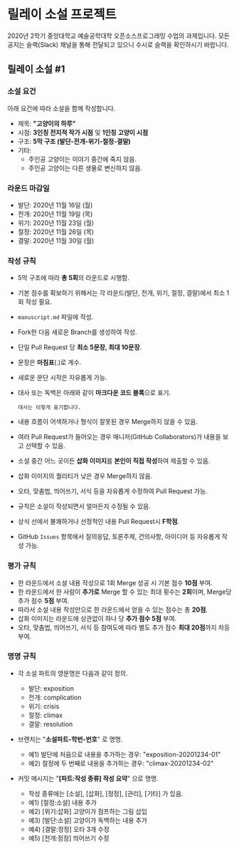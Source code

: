 # 릴레이 소설 프로젝트

2020년 2학기 중앙대학교 예술공학대학 오픈소스프로그래밍 수업의 과제입니다.
모든 공지는 슬랙(Slack) 채널을 통해 전달되고 있으니 수시로 슬랙을 확인하시기 바랍니다.

## 릴레이 소설 #1

### 소설 요건
아래 요건에 따라 소설을 함께 작성합니다.

- 제목: **"고양이의 하루"**
- 시점: **3인칭 전지적 작가 시점** 및 **1인칭 고양이 시점**
- 구조: **5막 구조 (발단-전개-위기-절정-결말)**
- 기타:
    * 주인공 고양이는 이야기 중간에 죽지 않음.
    * 주인공 고양이는 다른 생물로 변신하지 않음.

### 라운드 마감일

- 발단:  2020년 11월 16일 (월)
- 전개:  2020년 11월 19일 (목)
- 위기:  2020년 11월 23일 (월)
- 절정:  2020년 11월 26일 (목)
- 결말:  2020년 11월 30일 (월)

### 작성 규칙
- 5막 구조에 따라 **총 5회**의 라운드로 시행함.
- 기본 점수를 확보하기 위해서는 각 라운드(발단, 전개, 위기, 절정, 결말)에서 최소 1회 작성 필요.
- `manuscript.md` 파일에 작성.
- Fork한 다음 새로운 Branch를 생성하여 작성.
- 단일 Pull Request 당 **최소 5문장, 최대 10문장**.
- 문장은 **마침표**(.)로 계수.
- 새로운 문단 시작은 자유롭게 가능.
- 대사 또는 독백은 아래와 같이 **마크다운 코드 블록**으로 표기.

    ```
    대사는 이렇게 표기합니다.
    ```

- 내용 흐름이 어색하거나 형식이 잘못된 경우 Merge하지 않을 수 있음.
- 여러 Pull Request가 들어오는 경우 매니저(GitHub Collaborators)가 내용을 보고 선택할 수 있음.
- 소설 중간 어느 곳이든 **삽화 이미지**를 **본인이 직접 작성**하여 제출할 수 있음.
- 삽화 이미지의 퀄리티가 낮은 경우 Merge하지 않음.
- 오타, 맞춤법, 띄어쓰기, 서식 등을 자유롭게 수정하여 Pull Request 가능.
- 규칙은 소설이 작성되면서 얼마든지 수정될 수 있음.
- 상식 선에서 불쾌하거나 선정적인 내용 Pull Request시 **F학점**.
- GitHub `Issues` 항목에서 질의응답, 토론주제, 건의사항, 아이디어 등 자유롭게 작성 가능.

### 평가 규칙
- 한 라운드에서 소설 내용 작성으로 1회 Merge 성공 시 기본 점수 **10점** 부여.
- 한 라운드에서 한 사람이 **추가로** Merge 할 수 있는 최대 횟수는 **2회**이며, Merge당 추가 점수 **5점** 부여.
- 따라서 소설 내용 작성만으로 한 라운드에서 얻을 수 있는 점수는 총 **20점**.
- 삽화 이미지는 라운드에 상관없이 하나 당 **추가 점수 5점** 부여.
- 오타, 맞춤법, 띄어쓰기, 서식 등 참여도에 따라 별도 추가 점수 **최대 20점**까지 차등 부여.

### 명명 규칙
- 각 소설 파트의 영문명은 다음과 같이 정의.
   * 발단: exposition
   * 전개: complication
   * 위기: crisis
   * 절정: climax
   * 결말: resolution
- 브랜치는 "**소설파트-학번-번호**" 로 명명.
   * 예1) 발단에 처음으로 내용을 추가하는 경우: "exposition-20201234-01"
   * 예2) 절정에 두 번째로 내용을 추가하는 경우: "climax-20201234-02"
   
- 커밋 메시지는 "**[파트:작성 종류] 작성 요약**" 으로 명명.
   * 작성 종류에는 [소설], [삽화], [정정], [관리], [기타] 가 있음.
   * 예1) [절정:소설] 내용 추가
   * 예2) [위기:삽화] 고양이가 점프하는 그림 삽입
   * 예3) [발단:소설] 고양이가 독백하는 내용 추가
   * 예4) [결말:정정] 오타 3개 수정
   * 예5) [전개:정정] 띄어쓰기 수정
